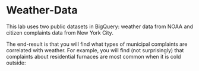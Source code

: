 # Weather-Data
This lab uses two public datasets in BigQuery: weather data from NOAA and citizen complaints data from New York City.

The end-result is that you will find what types of municipal complaints are correlated with weather. For example, you will find (not surprisingly) that complaints about residential furnaces are most common when it is cold outside:
